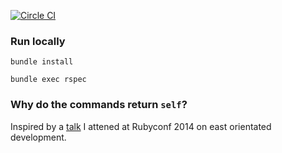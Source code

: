 [![Circle CI](https://circleci.com/gh/albertstill/toy-robot.svg?style=svg)](https://circleci.com/gh/albertstill/toy-robot)

### Run locally

`bundle install`

`bundle exec rspec`

### Why do the commands return `self`?

Inspired by a [talk](https://www.youtube.com/watch?v=kXcrClJcfm8) I attened at Rubyconf 2014 on east orientated development.

